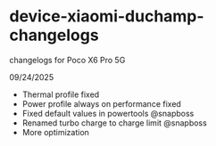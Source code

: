 # device-xiaomi-duchamp-changelogs
changelogs for Poco X6 Pro 5G


09/24/2025
- Thermal profile fixed
- Power profile always on performance fixed
- Fixed default values in powertools @snapboss
- Renamed turbo charge to charge limit @snapboss
- More optimization
